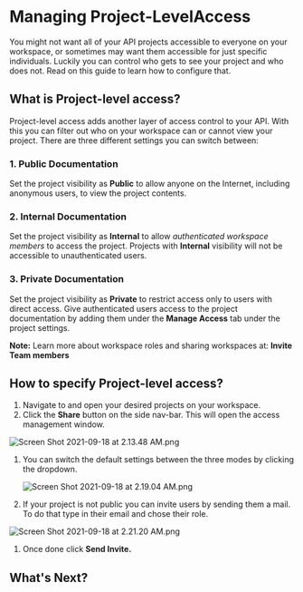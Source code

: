 # **Managing Project-LevelAccess**

You might not want all of your API projects accessible to everyone on your workspace, or sometimes may want them accessible for just specific individuals. Luckily you can control who gets to see your project and who does not. Read on this guide to learn how to configure that. 

## What is Project-level access?

Project-level access adds another layer of access control to your API. With this you can filter out who on your workspace can or cannot view your project. There are three different settings you can switch between:

### 1. **Public Documentation**

Set the project visibility as **Public** to allow anyone on the Internet, including anonymous users, to view the project contents.

### 2. **Internal Documentation**

Set the project visibility as **Internal** to allow *authenticated workspace members* to access the project. Projects with **Internal** visibility will not be accessible to unauthenticated users.

### 3. **Private Documentation**

Set the project visibility as **Private** to restrict access only to users with direct access. Give authenticated users access to the project documentation by adding them under the **Manage Access** tab under the project settings.

**Note:** Learn more about workspace roles and sharing workspaces at: **Invite Team members**

## How to specify Project-level access?

1. Navigate to and open your desired projects on your workspace. 
2. Click the **Share** button on the side nav-bar. This will open the access management window. 

![Screen Shot 2021-09-18 at 2.13.48 AM.png](https://s3-us-west-2.amazonaws.com/secure.notion-static.com/084494f5-2494-4865-a9f1-9508b343a12f/Screen_Shot_2021-09-18_at_2.13.48_AM.png)

1. You can switch the default settings between the three modes by clicking the dropdown. 
    
    
    ![Screen Shot 2021-09-18 at 2.19.04 AM.png](https://s3-us-west-2.amazonaws.com/secure.notion-static.com/7fd47ae0-479f-4ec2-b84f-b2800c9882e2/Screen_Shot_2021-09-18_at_2.19.04_AM.png)
    

1. If your project is not public you can invite users by sending them a mail. To do that type in their email and chose their role. 

![Screen Shot 2021-09-18 at 2.21.20 AM.png](https://s3-us-west-2.amazonaws.com/secure.notion-static.com/a8fbed31-ab3f-4f73-bd20-27f0ad34a462/Screen_Shot_2021-09-18_at_2.21.20_AM.png)

1. Once done click **Send Invite.** 

## What's Next?